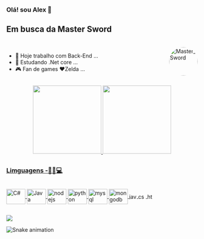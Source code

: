 ### Olá! sou  Alex  👋

## Em busca da Master Sword

<div style="display: inline_block"><br>
 
  <img align="right" alt="Master_Sword" height="75" style="border-radius:50px;" src="https://cdnb.artstation.com/p/assets/images/images/022/387/775/original/caleb-barefoot-master-sword-hexel-animated2.gif?1575264646">
</div>

- 🔭  Hoje trabalho com Back-End ...
- 🌱  Estudando .Net core ...
- 🎮  Fan de games ❤️Zelda  ...


##

<div align="center">
  <a href="https://github.com/Lekinh0o">
  <img height="180em" src="https://github-readme-stats.vercel.app/api?username=Lekinh0o&show_icons=true&theme=tokyonight&include_all_commits=true&count_private=true"/>
  <img height="180em" src="https://github-readme-stats.vercel.app/api/top-langs/?username=Lekinh0o&layout=compact&langs_count=7&theme=tokyonight"/>
</div>
 
  ##
  
 ### Limguagens -🔣📖💻
  <div style="display: inline_block"><br>
  <img align="center" alt="C#" height="40" width="50" src="https://cdn.jsdelivr.net/gh/devicons/devicon/icons/csharp/csharp-original.svg" />
  <img align="center" alt="Java" height="40" width="50" src="https://cdn.jsdelivr.net/gh/devicons/devicon/icons/java/java-original.svg" />
  <img align="center" alt="nodejs" height="40" width="50" src="https://cdn.jsdelivr.net/gh/devicons/devicon/icons/nodejs/nodejs-original-wordmark.svg" />
  <img align="center" alt="python" height="40" width="50" src="https://cdn.jsdelivr.net/gh/devicons/devicon/icons/python/python-original-wordmark.svg" />
  <img align="center" alt="mysql" height="40" width="50" src="https://cdn.jsdelivr.net/gh/devicons/devicon/icons/mysql/mysql-original-wordmark.svg" />
  <img align="center" alt="mongodb" height="40" width="50" src="https://cdn.jsdelivr.net/gh/devicons/devicon/icons/mongodb/mongodb-original-wordmark.svg" />

  <img align="center" alt="javascript" height="15" width="20" src="https://cdn.jsdelivr.net/gh/devicons/devicon/icons/javascript/javascript-original.svg" />
  <img align="center" alt="css3" height="15" width="20" src="https://cdn.jsdelivr.net/gh/devicons/devicon/icons/css3/css3-original-wordmark.svg" />
  <img align="center" alt="html5" height="15" width="20" src="https://cdn.jsdelivr.net/gh/devicons/devicon/icons/html5/html5-original-wordmark.svg" />

      
</div>

  ##  

<div>
   <a href="https://www.linkedin.com/in/alexvagomorais/" target="_blank"><img src="https://img.shields.io/badge/LinkedIn-0077B5?style=for-the-badge&logo=linkedin&logoColor=white" target="_blank"></a>
  
  ![Snake animation](https://github.com/Lekinh0o/Lekinh0o/blob/output/github-contribution-grid-snake.svg)
  </div>
